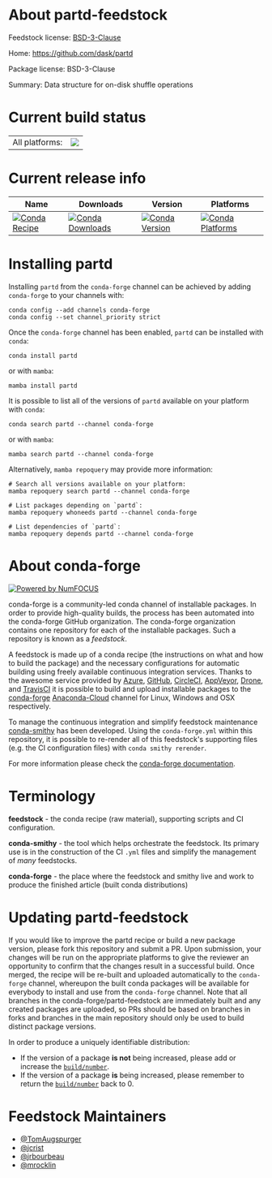 About partd-feedstock
=====================

Feedstock license: [BSD-3-Clause](https://github.com/conda-forge/partd-feedstock/blob/main/LICENSE.txt)

Home: https://github.com/dask/partd

Package license: BSD-3-Clause

Summary: Data structure for on-disk shuffle operations

Current build status
====================


<table><tr><td>All platforms:</td>
    <td>
      <a href="https://dev.azure.com/conda-forge/feedstock-builds/_build/latest?definitionId=5669&branchName=main">
        <img src="https://dev.azure.com/conda-forge/feedstock-builds/_apis/build/status/partd-feedstock?branchName=main">
      </a>
    </td>
  </tr>
</table>

Current release info
====================

| Name | Downloads | Version | Platforms |
| --- | --- | --- | --- |
| [![Conda Recipe](https://img.shields.io/badge/recipe-partd-green.svg)](https://anaconda.org/conda-forge/partd) | [![Conda Downloads](https://img.shields.io/conda/dn/conda-forge/partd.svg)](https://anaconda.org/conda-forge/partd) | [![Conda Version](https://img.shields.io/conda/vn/conda-forge/partd.svg)](https://anaconda.org/conda-forge/partd) | [![Conda Platforms](https://img.shields.io/conda/pn/conda-forge/partd.svg)](https://anaconda.org/conda-forge/partd) |

Installing partd
================

Installing `partd` from the `conda-forge` channel can be achieved by adding `conda-forge` to your channels with:

```
conda config --add channels conda-forge
conda config --set channel_priority strict
```

Once the `conda-forge` channel has been enabled, `partd` can be installed with `conda`:

```
conda install partd
```

or with `mamba`:

```
mamba install partd
```

It is possible to list all of the versions of `partd` available on your platform with `conda`:

```
conda search partd --channel conda-forge
```

or with `mamba`:

```
mamba search partd --channel conda-forge
```

Alternatively, `mamba repoquery` may provide more information:

```
# Search all versions available on your platform:
mamba repoquery search partd --channel conda-forge

# List packages depending on `partd`:
mamba repoquery whoneeds partd --channel conda-forge

# List dependencies of `partd`:
mamba repoquery depends partd --channel conda-forge
```


About conda-forge
=================

[![Powered by
NumFOCUS](https://img.shields.io/badge/powered%20by-NumFOCUS-orange.svg?style=flat&colorA=E1523D&colorB=007D8A)](https://numfocus.org)

conda-forge is a community-led conda channel of installable packages.
In order to provide high-quality builds, the process has been automated into the
conda-forge GitHub organization. The conda-forge organization contains one repository
for each of the installable packages. Such a repository is known as a *feedstock*.

A feedstock is made up of a conda recipe (the instructions on what and how to build
the package) and the necessary configurations for automatic building using freely
available continuous integration services. Thanks to the awesome service provided by
[Azure](https://azure.microsoft.com/en-us/services/devops/), [GitHub](https://github.com/),
[CircleCI](https://circleci.com/), [AppVeyor](https://www.appveyor.com/),
[Drone](https://cloud.drone.io/welcome), and [TravisCI](https://travis-ci.com/)
it is possible to build and upload installable packages to the
[conda-forge](https://anaconda.org/conda-forge) [Anaconda-Cloud](https://anaconda.org/)
channel for Linux, Windows and OSX respectively.

To manage the continuous integration and simplify feedstock maintenance
[conda-smithy](https://github.com/conda-forge/conda-smithy) has been developed.
Using the ``conda-forge.yml`` within this repository, it is possible to re-render all of
this feedstock's supporting files (e.g. the CI configuration files) with ``conda smithy rerender``.

For more information please check the [conda-forge documentation](https://conda-forge.org/docs/).

Terminology
===========

**feedstock** - the conda recipe (raw material), supporting scripts and CI configuration.

**conda-smithy** - the tool which helps orchestrate the feedstock.
                   Its primary use is in the construction of the CI ``.yml`` files
                   and simplify the management of *many* feedstocks.

**conda-forge** - the place where the feedstock and smithy live and work to
                  produce the finished article (built conda distributions)


Updating partd-feedstock
========================

If you would like to improve the partd recipe or build a new
package version, please fork this repository and submit a PR. Upon submission,
your changes will be run on the appropriate platforms to give the reviewer an
opportunity to confirm that the changes result in a successful build. Once
merged, the recipe will be re-built and uploaded automatically to the
`conda-forge` channel, whereupon the built conda packages will be available for
everybody to install and use from the `conda-forge` channel.
Note that all branches in the conda-forge/partd-feedstock are
immediately built and any created packages are uploaded, so PRs should be based
on branches in forks and branches in the main repository should only be used to
build distinct package versions.

In order to produce a uniquely identifiable distribution:
 * If the version of a package **is not** being increased, please add or increase
   the [``build/number``](https://docs.conda.io/projects/conda-build/en/latest/resources/define-metadata.html#build-number-and-string).
 * If the version of a package **is** being increased, please remember to return
   the [``build/number``](https://docs.conda.io/projects/conda-build/en/latest/resources/define-metadata.html#build-number-and-string)
   back to 0.

Feedstock Maintainers
=====================

* [@TomAugspurger](https://github.com/TomAugspurger/)
* [@jcrist](https://github.com/jcrist/)
* [@jrbourbeau](https://github.com/jrbourbeau/)
* [@mrocklin](https://github.com/mrocklin/)

